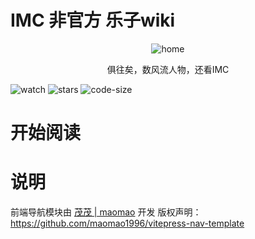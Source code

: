 # IMC 非官方 乐子wiki

<p align="center">
  <img src="https://avatars.githubusercontent.com/u/89193024?v=4&size=1024" alt="home" />
</p>
<p align="center"> 俱往矣，数风流人物，还看IMC </p>

![watch](https://badgen.net/github/watchers/PaperXiang/imcwiki)
![stars](https://badgen.net/github/stars/PaperXiang/imcwiki)
![code-size](https://img.shields.io/github/repo-size/PaperXiang/imcwiki)

# 开始阅读

# 说明

前端导航模块由 [茂茂 | maomao](https://github.com/maomao1996) 开发
版权声明：<https://github.com/maomao1996/vitepress-nav-template>
